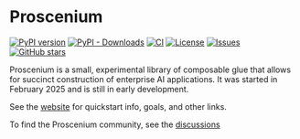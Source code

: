 # Proscenium

[![PyPI version](https://img.shields.io/pypi/v/proscenium)](https://pypi.org/project/proscenium/)
[![PyPI - Downloads](https://img.shields.io/pypi/dm/proscenium)](https://pypi.org/project/proscenium/)
[![CI](https://github.com/The-AI-Alliance/proscenium/actions/workflows/pytest.yml/badge.svg)](https://github.com/The-AI-Alliance/proscenium/actions/workflows/pytest.yml)
[![License](https://img.shields.io/github/license/The-AI-Alliance/proscenium)](https://github.com/The-AI-Alliance/proscenium/tree/main?tab=Apache-2.0-1-ov-file#readme)
[![Issues](https://img.shields.io/github/issues/The-AI-Alliance/proscenium)](https://github.com/The-AI-Alliance/proscenium/issues)
[![GitHub stars](https://img.shields.io/github/stars/The-AI-Alliance/proscenium?style=social)](https://github.com/The-AI-Alliance/proscenium/stargazers)

Proscenium is a small, experimental library of composable glue that allows for succinct construction of enterprise AI applications. It was started in February 2025 and is still in early development.

See the [website](https://the-ai-alliance.github.io/proscenium/) for quickstart info, goals, and other links.

To find the Proscenium community, see the [discussions](https://github.com/The-AI-Alliance/proscenium/discussions)
